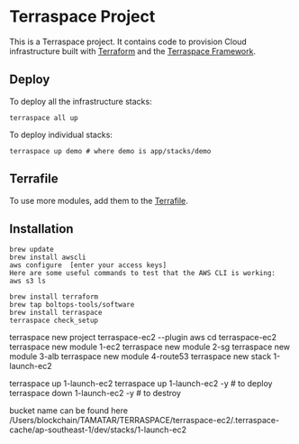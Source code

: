 
# Terraspace Project

This is a Terraspace project. It contains code to provision Cloud infrastructure built with [Terraform](https://www.terraform.io/) and the [Terraspace Framework](https://terraspace.cloud/).

## Deploy

To deploy all the infrastructure stacks:

    terraspace all up

To deploy individual stacks:

    terraspace up demo # where demo is app/stacks/demo

## Terrafile

To use more modules, add them to the [Terrafile](https://terraspace.cloud/docs/terrafile/).




## Installation
```
brew update
brew install awscli
aws configure  [enter your access keys]
Here are some useful commands to test that the AWS CLI is working:
aws s3 ls 

brew install terraform
brew tap boltops-tools/software
brew install terraspace
terraspace check_setup
```
terraspace new project terraspace-ec2 --plugin aws
cd terraspace-ec2
terraspace new module 1-ec2
terraspace new module 2-sg
terraspace new module 3-alb
terraspace new module 4-route53
terraspace new stack 1-launch-ec2

terraspace up 1-launch-ec2
terraspace up 1-launch-ec2 -y   # to deploy
terraspace down 1-launch-ec2 -y # to destroy

bucket name can be found here
/Users/blockchain/TAMATAR/TERRASPACE/terraspace-ec2/.terraspace-cache/ap-southeast-1/dev/stacks/1-launch-ec2
